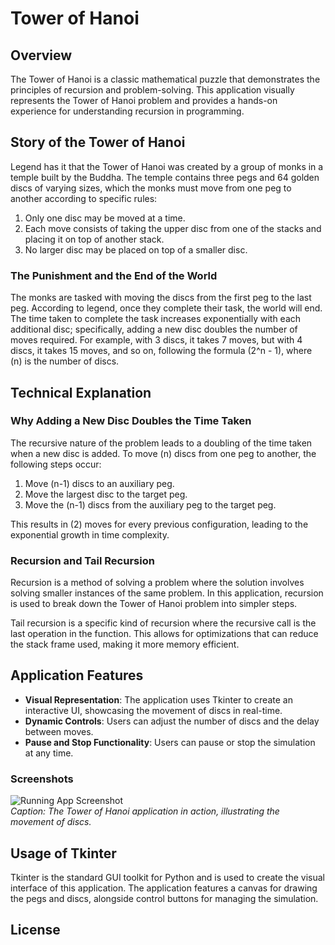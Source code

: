 # Tower of Hanoi

## Overview
The Tower of Hanoi is a classic mathematical puzzle that demonstrates the principles of recursion and problem-solving. This application visually represents the Tower of Hanoi problem and provides a hands-on experience for understanding recursion in programming.

## Story of the Tower of Hanoi
Legend has it that the Tower of Hanoi was created by a group of monks in a temple built by the Buddha. The temple contains three pegs and 64 golden discs of varying sizes, which the monks must move from one peg to another according to specific rules:

1. Only one disc may be moved at a time.
2. Each move consists of taking the upper disc from one of the stacks and placing it on top of another stack.
3. No larger disc may be placed on top of a smaller disc.

### The Punishment and the End of the World
The monks are tasked with moving the discs from the first peg to the last peg. According to legend, once they complete their task, the world will end. The time taken to complete the task increases exponentially with each additional disc; specifically, adding a new disc doubles the number of moves required. For example, with 3 discs, it takes 7 moves, but with 4 discs, it takes 15 moves, and so on, following the formula \(2^n - 1\), where \(n\) is the number of discs.

## Technical Explanation

### Why Adding a New Disc Doubles the Time Taken
The recursive nature of the problem leads to a doubling of the time taken when a new disc is added. To move \(n\) discs from one peg to another, the following steps occur:
1. Move \(n-1\) discs to an auxiliary peg.
2. Move the largest disc to the target peg.
3. Move the \(n-1\) discs from the auxiliary peg to the target peg.

This results in \(2\) moves for every previous configuration, leading to the exponential growth in time complexity.

### Recursion and Tail Recursion
Recursion is a method of solving a problem where the solution involves solving smaller instances of the same problem. In this application, recursion is used to break down the Tower of Hanoi problem into simpler steps.

Tail recursion is a specific kind of recursion where the recursive call is the last operation in the function. This allows for optimizations that can reduce the stack frame used, making it more memory efficient.

## Application Features
- **Visual Representation**: The application uses Tkinter to create an interactive UI, showcasing the movement of discs in real-time.
- **Dynamic Controls**: Users can adjust the number of discs and the delay between moves.
- **Pause and Stop Functionality**: Users can pause or stop the simulation at any time.

### Screenshots
![Running App Screenshot](path/to/screenshot.png)  
*Caption: The Tower of Hanoi application in action, illustrating the movement of discs.*

## Usage of Tkinter
Tkinter is the standard GUI toolkit for Python and is used to create the visual interface of this application. The application features a canvas for drawing the pegs and discs, alongside control buttons for managing the simulation.

## License

